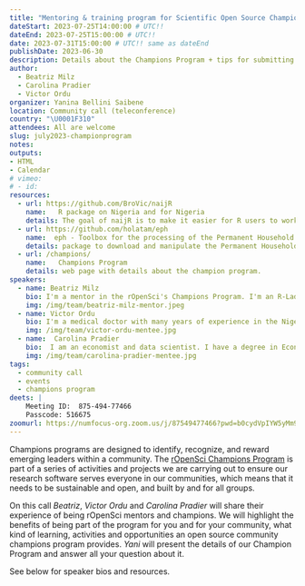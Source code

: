 ```yaml
---
title: "Mentoring & training program for Scientific Open Source Champions"
dateStart: 2023-07-25T14:00:00 # UTC!!
dateEnd: 2023-07-25T15:00:00 # UTC!!
date: 2023-07-31T15:00:00 # UTC!! same as dateEnd
publishDate: 2023-06-30
description: Details about the Champions Program + tips for submitting your application + the experience of being an rOpenSci champion or mentor
author:
  - Beatriz Milz
  - Carolina Pradier
  - Victor Ordu
organizer: Yanina Bellini Saibene
location: Community call (teleconference)
country: "\U0001F310"
attendees: All are welcome
slug: july2023-championprogram
notes: 
outputs:
- HTML
- Calendar 
# vimeo:
# - id: 
resources:
  - url: https://github.com/BroVic/naijR
    name:   R package on Nigeria and for Nigeria 
    details: The goal of naijR is to make it easier for R users to work with data related to Nigeria. This package is going through the rOpenSci software peer review. 
  - url: https://github.com/holatam/eph
    name:  eph - Toolbox for the processing of the Permanent Household Survey in Argentina
    details: package to download and manipulate the Permanent Household Survey from Argentina (eph is the Spanish acronym for Permanent Household Survey)
  - url: /champions/
    name:   Champions Program
    details: web page with details about the champion program.
speakers:  
  - name: Beatriz Milz
    bio: I'm a mentor in the rOpenSci's Champions Program. I'm an R-Ladies co-organizer in São Paulo - Brazil and a Ph.D. Candidate in Environmental Sciences at University of São Paulo. I also work as a Data Scientist and an R teacher at Curso-R. I am a tidyverse instructor certified by Posit, and a co-organizer of communities and events, such as Latin-R, R-Ladies São Paulo and satRday São Paulo.
    img: /img/team/beatriz-milz-mentor.jpeg
  - name: Victor Ordu
    bio: I'm a medical doctor with many years of experience in the Nigerian healthcare space. I'm an independent consultant for the UN and international NGOs working in Nigeria, and R has been the focus of much of my work. I also conduct R training programs for public and private organizations in Nigeria. I'm the author of R packages; one is part of my project as rOpenSci Champion.        
    img: /img/team/victor-ordu-mentee.jpg  
  - name:  Carolina Pradier
    bio:  I am an economist and data scientist. I have a degree in Economics, and I am currently finishing my Master’s degree in Labour Studies, both at the University of Buenos Aires. I work as a research and teaching assistant at CEPED-UBA and I’m also an active member of Ecofeminita’s economics and data team (ecofemidata) and maintainer of the eph R package, which is my project as rOpenSci Champion. 
    img: /img/team/carolina-pradier-mentee.jpg  
tags:
  - community call
  - events
  - champions program
deets: |
    Meeting ID:  875-494-77466
    Passcode: 516675
zoomurl: https://numfocus-org.zoom.us/j/87549477466?pwd=b0cydVpIYW5yMm9MKzZONG16RTVsUT09
---
```


Champions programs are designed to identify, recognize, and reward emerging leaders within a community. The [rOpenSci Champions Program](/champions/) is part of a series of activities and projects we are carrying out to ensure our research software serves everyone in our communities, which means that it needs to be sustainable and open, and built by and for all groups.

On this call _Beatriz_, _Victor Ordu_ and _Carolina Pradier_ will share their experience of being rOpenSci mentors and champions. 
We will highlight the benefits of being part of the program for you and for your community, what kind of learning, 
activities and opportunities an open source community champions program provides. 
_Yani_ will present the details of our Champion Program and answer all your question about it.


See below for speaker bios and resources.
